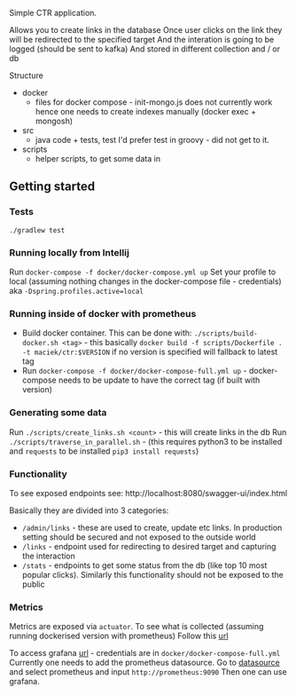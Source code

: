 Simple CTR application. 

Allows you to create links in the database
Once user clicks on the link they will be redirected to the specified target
And the interation is going to be logged (should be sent to kafka)
And stored in different collection and / or db

Structure
* docker
    - files for docker compose - init-mongo.js does not currently work hence one needs to create
    indexes manually (docker exec + mongosh)
* src
    - java code + tests, test I'd prefer test in groovy - did not get to it.
* scripts
    - helper scripts, to get some data in 


## Getting started

### Tests
`./gradlew test`

### Running locally from Intellij

Run `docker-compose -f docker/docker-compose.yml up`
Set your profile to local (assuming nothing changes in the docker-compose file - credentials)
aka `-Dspring.profiles.active=local`

### Running inside of docker with prometheus
* Build docker container. This can be done with:
`./scripts/build-docker.sh <tag>` - this basically `docker build -f scripts/Dockerfile . -t maciek/ctr:$VERSION` if no version is specified will fallback to latest tag
* Run `docker-compose -f docker/docker-compose-full.yml up` - docker-compose needs to be update to have the correct tag (if built with version)

### Generating some data
Run `./scripts/create_links.sh <count>` - this will create <count> links in the db
Run `./scripts/traverse_in_parallel.sh` - (this requires python3 to be installed and `requests` to be installed `pip3 install requests`)

### Functionality
To see exposed endpoints see:
http://localhost:8080/swagger-ui/index.html

Basically they are divided into 3 categories:
* `/admin/links` - these are used to create, update etc links.
  In production setting should be secured and not exposed to the outside world
* `/links` - endpoint used for redirecting to desired target and capturing the interaction
* `/stats` - endpoints to get some status from the db (like top 10 most popular clicks).  Similarly this functionality should not be exposed to the public

### Metrics 
Metrics are exposed via `actuator`. To see what is collected (assuming running dockerised version with prometheus)
Follow this [url](http://localhost:9090/graph?g0.expr=%7Bjob%3D%22service%22%7D&g0.tab=1&g0.stacked=0&g0.show_exemplars=0&g0.range_input=1h)

To access grafana [url](http://localhost:3000) - credentials are in `docker/docker-compose-full.yml`
Currently one needs to add the prometheus datasource.
Go to [datasource](http://localhost:3000/datasources/new) and select prometheus and input `http://prometheus:9090`
Then one can use grafana.